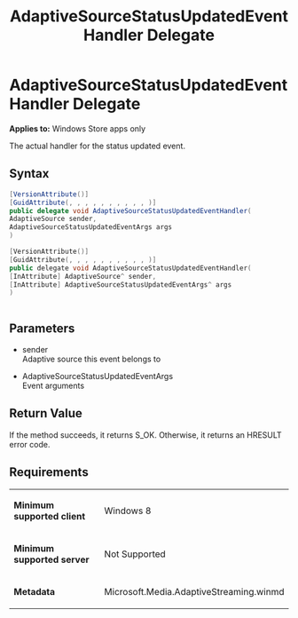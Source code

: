 ﻿---
title: AdaptiveSourceStatusUpdatedEventHandler Delegate
TOCTitle: AdaptiveSourceStatusUpdatedEventHandler Delegate
ms:assetid: db96706d-4659-464f-8c04-43cc8f1a7277
ms:mtpsurl: https://msdn.microsoft.com/en-us/library/JJ822844(v=VS.90)
ms:contentKeyID: 50079598
ms.date: 11/19/2012
mtps_version: v=VS.90
dev_langs:
- csharp
- c++
- jscript
---

# AdaptiveSourceStatusUpdatedEventHandler Delegate

**Applies to:** Windows Store apps only

The actual handler for the status updated event.

## Syntax

``` csharp
[VersionAttribute()]
[GuidAttribute(, , , , , , , , , , )]
public delegate void AdaptiveSourceStatusUpdatedEventHandler(
AdaptiveSource sender,
AdaptiveSourceStatusUpdatedEventArgs args
)
```

``` c++
[VersionAttribute()]
[GuidAttribute(, , , , , , , , , , )]
public delegate void AdaptiveSourceStatusUpdatedEventHandler(
[InAttribute] AdaptiveSource^ sender, 
[InAttribute] AdaptiveSourceStatusUpdatedEventArgs^ args
)
```

``` jscript
```

## Parameters

  - sender  
    Adaptive source this event belongs to

  - AdaptiveSourceStatusUpdatedEventArgs  
    Event arguments

## Return Value

If the method succeeds, it returns S\_OK. Otherwise, it returns an HRESULT error code.

## Requirements

<table>
<colgroup>
<col style="width: 50%" />
<col style="width: 50%" />
</colgroup>
<tbody>
<tr class="odd">
<td><p><strong>Minimum supported client</strong></p></td>
<td><p>Windows 8</p></td>
</tr>
<tr class="even">
<td><p><strong>Minimum supported server</strong></p></td>
<td><p>Not Supported</p></td>
</tr>
<tr class="odd">
<td><p><strong>Metadata</strong></p></td>
<td><p>Microsoft.Media.AdaptiveStreaming.winmd</p></td>
</tr>
</tbody>
</table>

